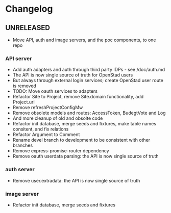 # Changelog

## UNRELEASED
* Move API, auth and image servers, and the poc components, to one repo

### API server
* Add auth adapters and auth through third party IDPs - see /doc/auth.md
* The API is now single source of truth for OpenStad users
* But always through external login services; create OpenStad user route is removed
* TODO: Move oauth services to adapters
* Refactor Site to Project, remove Site.domain functionality, add Project.url
* Remove refreshProjectConfigMw
* Remove obsolete models and routes: AccessToken, BudegtVote and Log
* And more cleanup of old and obsolte code
* Refactor init database, merge seeds and fixtures, make table names consitent, and fix relations
* Refactor Argument to Comment
* Rename devel branch to development to be consistent with other branches
* Remove express-promise-router dependency
* Remove oauth userdata parsing: the API is now single source of truth

### auth server
* Remove user.extradata: the API is now single source of truth

### image server
* Refactor init database, merge seeds and fixtures


